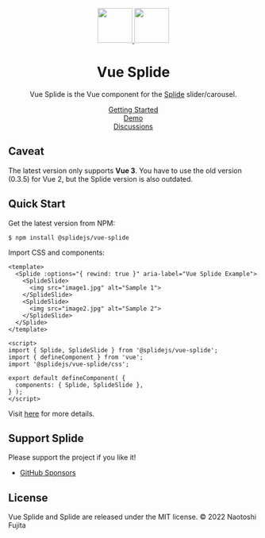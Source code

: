 <div align="center">
  <a href="https://splidejs.com" target="_blank">
      <img width="70" src="images/logo.svg">
  </a>
  <a href="https://v3.vuejs.org/" target="_blank">
      <img width="70" src="images/vue-logo.svg">
  </a>

  <h1>Vue Splide</h1>

  <p>
    Vue Splide is the Vue component for the
    <a href="https://github.com/Splidejs/splide">Splide</a> slider/carousel.
  </p>

  <p>
    <a href="https://splidejs.com/integration/vue-splide/">Getting Started</a>
    <br>
    <a href="https://splidejs.com/">Demo</a>
    <br>
    <a href="https://github.com/Splidejs/splide/discussions">Discussions</a>
  </p>
</div>

## Caveat

The latest version only supports **Vue 3**.
You have to use the old version (0.3.5) for Vue 2, but the Splide version is also outdated.


## Quick Start
Get the latest version from NPM:
```
$ npm install @splidejs/vue-splide
```

Import CSS and components:

```vue
<template>
  <Splide :options="{ rewind: true }" aria-label="Vue Splide Example">
    <SplideSlide>
      <img src="image1.jpg" alt="Sample 1">
    </SplideSlide>
    <SplideSlide>
      <img src="image2.jpg" alt="Sample 2">
    </SplideSlide>
  </Splide>
</template>

<script>
import { Splide, SplideSlide } from '@splidejs/vue-splide';
import { defineComponent } from 'vue';
import '@splidejs/vue-splide/css';

export default defineComponent( {
  components: { Splide, SplideSlide },
} );
</script>
```

Visit [here](https://splidejs.com/integration/vue-splide/) for more details.


## Support Splide

Please support the project if you like it!
- [GitHub Sponsors](https://github.com/sponsors/NaotoshiFujita)


## License
Vue Splide and Splide are released under the MIT license.
© 2022 Naotoshi Fujita
